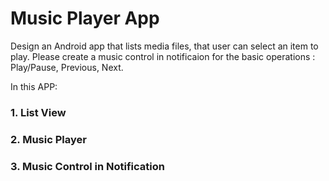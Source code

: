 # Music Player App

Design an Android app that lists media files, that user can select an item to play.
Please create a music control in notificaion for the basic operations : Play/Pause, Previous, Next.

In this APP:

### 1. List View

### 2. Music Player

### 3. Music Control in Notification
